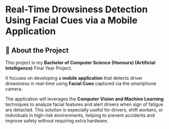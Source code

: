 # Real-Time Drowsiness Detection Using Facial Cues via a Mobile Application

## 📌 About the Project
This project is my **Bachelor of Computer Science (Honours) (Artificial Intelligence)** Final Year Project.

It focuses on developing a **mobile application** that detects driver drowsiness in real-time using **Facial Cues** captured cia the smartphone camera.

The application will leverages the **Computer Vision and Machine Learning** techniques to analyze facial features and alert drivers when sign of fatigue are detacted. This solution is especially useful for drivers, shift workers, or individuals in high-risk environments, helping to prevent accidents and improve safety without requiring extra hardware.
